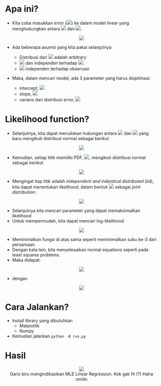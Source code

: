 # Apa ini?
- Kita coba masukkan *error* (<img src="https://render.githubusercontent.com/render/math?math=\epsilon">) ke dalam model linear yang menghubungkan antara <img src="https://render.githubusercontent.com/render/math?math=x"> dan <img src="https://render.githubusercontent.com/render/math?math=y">.
<p align="center">
  <img src="https://latex.codecogs.com/svg.latex?%5Cdpi%7B120%7D%20y%20%3D%20%5Ctheta_%7B1%7D%20x%20&plus;%20%5Ctheta_%7B0%7D%20&plus;%20%5Cepsilon">
</p>

- Ada beberapa asumsi yang kita pakai selanjutnya:
   - Distribusi dari <img src="https://render.githubusercontent.com/render/math?math=x"> adalah *arbitrary*
   - <img src="https://latex.codecogs.com/svg.latex?%5Cinline%20%5Cdpi%7B120%7D%20%5Cepsilon%20%5Csim%20N%280%2C%20%5Csigma%5E%7B2%7D%29"> dan independen terhadap <img src="https://render.githubusercontent.com/render/math?math=x">.
   - <img src="https://render.githubusercontent.com/render/math?math=\epsilon"> independen terhadap observasi

- Maka, dalam mencari model, ada 3 parameter yang harus dioptimasi:
   - intercept, <img src="https://latex.codecogs.com/svg.latex?%5Cinline%20%5Cdpi%7B120%7D%20%5Ctheta_%7B0%7D">
   - slope, <img src="https://latex.codecogs.com/svg.latex?%5Cinline%20%5Cdpi%7B120%7D%20%5Ctheta_%7B1%7D">
   - varians dari distribusi error, <img src="https://latex.codecogs.com/svg.latex?%5Cinline%20%5Cdpi%7B120%7D%20%5Csigma%5E%7B2%7D">

# Likelihood function?
- Selanjutnya, kita dapat menuliskan hubungan antara <img src="https://render.githubusercontent.com/render/math?math=x"> dan <img src="https://render.githubusercontent.com/render/math?math=y"> yang baru mengikuti distribusi normal sebagai berikut
<p align="center">
  <img src="https://latex.codecogs.com/svg.latex?%5Cinline%20%5Cdpi%7B120%7D%20y%20%5Csim%20N%28%5Ctheta_%7B1%7Dx%20&plus;%20%5Ctheta_%7B0%7D%2C%20%5Csigma%5E%7B2%7D%29">
</p>

- Kemudian, setiap titik memiliki PDF, <img src="https://latex.codecogs.com/svg.latex?%5Cinline%20%5Cdpi%7B120%7D%20P%28%5Ctext%7Bdata%7D%20%7C%20%5Ctext%7Bparameter%7D%29">, mengikuti distribusi normal sebagai berikut
<p align="center">
  <img src="https://latex.codecogs.com/svg.latex?%5Cinline%20%5Cdpi%7B120%7D%20P%28y_%7Bi%7D%20%7C%20x_%7Bi%7D%3B%20%5Ctheta_%7B0%7D%2C%20%5Ctheta_%7B1%7D%2C%20%5Csigma%5E%7B2%7D%29%20%3D%20%5Cfrac%7B1%7D%7B%5Csqrt%7B2%5Cpi%5Csigma%5E%7B2%7D%7D%7D%20%5Cexp%20%5Cleft%20%28%20-%20%5Cfrac%7B1%7D%7B2%5Csigma%5E%7B2%7D%7D%20%5Cleft%28%20y_%7Bi%7D%20-%20%28%5Ctheta_%7B1%7Dx_%7Bi%7D%20&plus;%20%5Ctheta_%7B0%7D%29%20%5Cright%29%5E%7B2%7D%20%5Cright%20%29">
</p>

- Mengingat tiap titik adalah *independent and indentical distributed* (iid), kita dapat menentukan *likelihood*, dalam bentuk <img src="https://latex.codecogs.com/svg.latex?L%28%5Ctext%7Bparameter%7D%20%7C%20%5Ctext%7Bdata%7D%29"> sebagai *joint distribution*:
<p align="center">
  <img src="https://latex.codecogs.com/svg.latex?%5Cinline%20%5Cdpi%7B120%7D%20L%28%5Ctext%7Bparameter%7D%20%7C%20%5Ctext%7Bdata%7D%29%20%3D%20%5Cprod_%7Bi%7D%20P%28%5Ctext%7Bdata%7D_%7Bi%7D%20%7C%20%5Ctext%7Bparameters%7D%29"> 
</p>

- Selanjutnya kita mencari parameter yang dapat memaksimalkan likelihood
- Untuk mempermudah, kita dapat mencari log-likelihood.
<p align="center">
  <img src="https://latex.codecogs.com/svg.latex?%5Cbegin%7Balign*%7D%20%5Clog%20%5Cleft%5B%20L%28%5Ctheta_%7B0%7D%2C%20%5Ctheta_%7B1%7D%2C%20%5Csigma%5E%7B2%7D%29%20%5Cright%5D%20%26%3D%20%5Clog%20%5Cleft%5B%20%5Cprod_%7Bi%3D1%7D%5E%7Bn%7D%20P%28y_%7Bi%7D%7Cx_%7Bi%7D%3B%5Ctheta_%7B0%7D%2C%20%5Ctheta_%7B1%7D%2C%20%5Csigma%5E%7B2%7D%29%20%5Cright%5D%5C%5C%20%26%3D%20%5Csum_%7Bi%3D1%7D%5E%7Bn%7D%20%5Ctext%7Blog%7D%20%5Cleft%5B%20P%28y_%7Bi%7D%7Cx_%7Bi%7D%3B%5Ctheta_%7B0%7D%2C%20%5Ctheta_%7B1%7D%2C%20%5Csigma%5E%7B2%7D%29%20%5Cright%5D%5C%5C%20%26%3D%20-%5Cfrac%7Bn%7D%7B2%7D%5Clog%7B2%5Cpi%7D%20-%20n%5Clog%7B%5Csigma%7D%20-%20%5Cfrac%7B1%7D%7B2%5Csigma%5E%7B2%7D%7D%20%5Csum_%7Bi%3D1%7D%5E%7Bn%7D%20%5Cleft%28%20y_%7Bi%7D%20-%20%28%5Ctheta_%7B1%7Dx_%7Bi%7D%20&plus;%20%5Ctheta_%7B0%7D%29%20%5Cright%29%5E%7B2%7D%20%5Cend%7Balign*%7D">
</p>

- Meminimalkan fungsi di atas sama seperti meminimalkan suku ke-3 dari persamaan.
- Dengan kata lain, kita menyelesaikan normal equations seperti pada least squares problems.
- Maka didapat:
<p align="center">
  <img src="https://latex.codecogs.com/svg.latex?%5Ctheta%20%3D%20%5Cleft%28%20X%5E%7BT%7D%20X%20%5Cright%29%5E%7B-1%7D%20X%5E%7BT%7D%20y">
</p>

- dengan
<p align="center">
  <img src="https://latex.codecogs.com/svg.latex?X%20%3D%20%5Cbegin%7Bbmatrix%7D%20%5Cvdots%20%26%20%5Cvdots%20%5C%5C%201%20%26%20x%20%5C%5C%20%5Cvdots%20%26%20%5Cvdots%20%5Cend%7Bbmatrix%7D">
</p>

# Cara Jalankan?
- Install library yang dibutuhkan
   - Matplotlib
   - Numpy
- Kemudian jalankan `python -B run.py`

# Hasil
<p align="center">
  <img src="https://github.com/amalinadhi/mle_linear_regression/blob/main/results.png"/>
  <br>
  Garis biru mengindikasikan MLE Linear Regression. Kok gak fit (?) Haha :smile:
</p>
